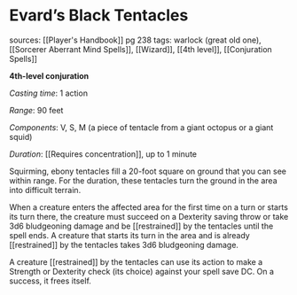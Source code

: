 # Evard’s Black Tentacles
sources: [[Player's Handbook]] pg 238
tags: warlock (great old one), [[Sorcerer Aberrant Mind Spells]], [[Wizard]], [[4th level]], [[Conjuration Spells]]

**4th-level conjuration**

*Casting time*: 1 action

*Range*: 90 feet

*Components*: V, S, M (a piece of tentacle from a giant octopus or a giant squid)

*Duration*: [[Requires concentration]], up to 1 minute

Squirming, ebony tentacles fill a 20-foot square on ground that you can see within range. For the duration, these tentacles turn the ground in the area into difficult terrain.

When a creature enters the affected area for the first time on a turn or starts its turn there, the creature must succeed on a Dexterity saving throw or take 3d6 bludgeoning damage and be [[restrained]] by the tentacles until the spell ends. A creature that starts its turn in the area and is already [[restrained]] by the tentacles takes 3d6 bludgeoning damage.

A creature [[restrained]] by the tentacles can use its action to make a Strength or Dexterity check (its choice) against your spell save DC. On a success, it frees itself.
